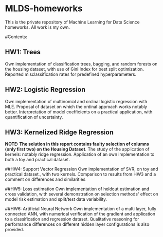 # MLDS-homeworks
This is the private repository of Machine Learning for Data Science homeworks.
All work is my own.


#Contents:
## HW1: Trees
Own implementation of classification trees, bagging, and random forests on the housing dataset, with use of Gini Index for best split optimization. Reported misclassification rates for predefined hyperparameters.

## HW2: Logistic Regression
Own implementation of multinomial and ordinal logistic regression with MLE. Proposal of dataset on which the ordinal approach works notably better. Interpretation of model coefficients on a practical application, with quantification of uncertainty.

## HW3:  Kernelized Ridge Regression
**NOTE: The solution in this report contains faulty selection of columns (only first two) on the Housing Dataset.** The study of the application of kernels: notably ridge regression. Application of an own implementation to both a toy and practical dataset.

##HW4: Support Vector Regression
Own implementation of SVR, on toy and practical dataset., with two kernels. Comparison to results from HW3 and a comment on differences and similarities.

##HW5: Loss estimation
Own implementation of holdout estimation and cross validation, with several demonstration on selection methods' effect on model risk estimation and split/test data variability.

##HW6: Artificial Neural Network
Own implementation of a multi layer, fully connected ANN, with numerical verification of the gradient and application to a classification and regression dataset. Qualitative reasoning for performance differences on different hidden layer configurations is also provided.